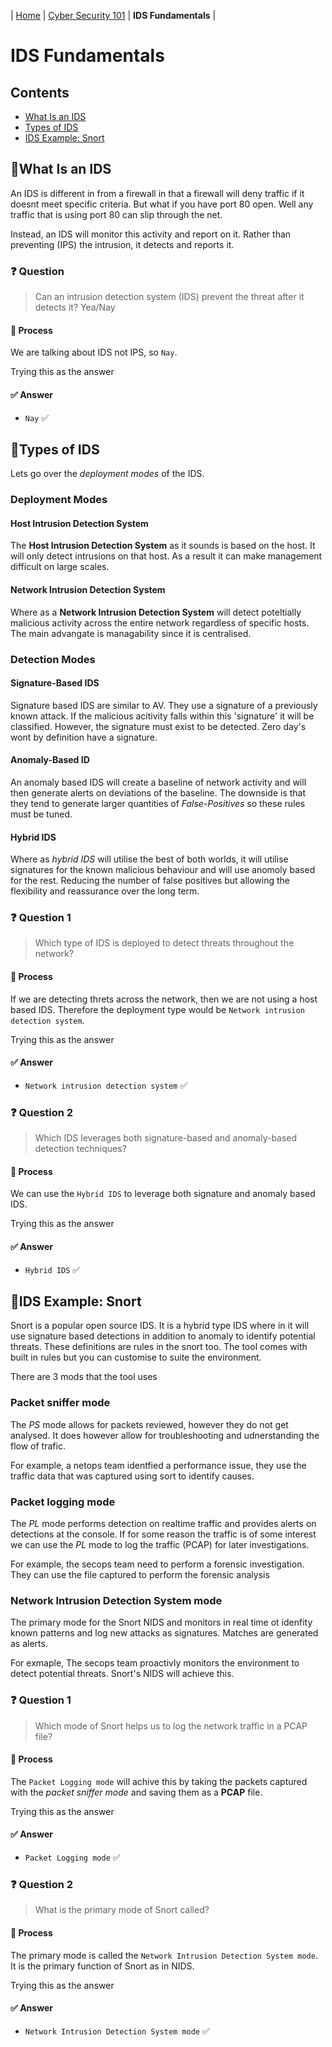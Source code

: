 | [Home](../README.md) | [Cyber Security 101](../README.md#cyber-security-101) | **IDS Fundamentals** |

# IDS Fundamentals

## Contents
- [What Is an IDS](#what-is-an-ids)
- [Types of IDS](#types-of-ids)
- [IDS Example: Snort](#ids-example-snort)



## 📘What Is an IDS

An IDS is different in from a firewall in that a firewall will deny traffic if it doesnt meet specific criteria. But what if you have port 80 open. Well any traffic that is using port 80 can slip through the net.

Instead, an IDS will monitor this activity and report on it. Rather than preventing (IPS) the intrusion, it detects and reports it.


### ❓ Question

> Can an intrusion detection system (IDS) prevent the threat after it detects it? Yea/Nay

#### 🧪 Process

We are talking about IDS not IPS, so `Nay`.

Trying this as the answer

#### ✅ Answer

- `Nay` ✅



## 📘Types of IDS

Lets go over the _deployment modes_ of the IDS.

### Deployment Modes

#### Host Intrusion Detection System

The **Host Intrusion Detection System** as it sounds is based on the host. It will only detect intrusions on that host. As a result it can make management difficult on large scales.

#### Network Intrusion Detection System

Where as a **Network Intrusion Detection System** will detect poteltially malicious activity across the entire network regardless of specific hosts. The main advangate is managability since it is centralised.


### Detection Modes

#### Signature-Based IDS

Signature based IDS are similar to AV. They use a signature of a previously known attack. If the malicious acitivity falls within this 'signature' it will be classified. However, the signature must exist to be detected. Zero day's wont by definition have a signature.

#### Anomaly-Based ID

An anomaly based IDS will create a baseline of network activity and will then generate alerts on deviations of the baseline. The downside is that they tend to generate larger quantities of _False-Positives_ so these rules must be tuned. 

#### Hybrid IDS

Where as _hybrid IDS_ will utilise the best of both worlds, it will utilise signatures for the known malicious behaviour and will use anomoly based for the rest. Reducing the number of false positives but allowing the flexibility and reassurance over the long term.

### ❓ Question 1

> Which type of IDS is deployed to detect threats throughout the network?

#### 🧪 Process

If we are detecting threts across the network, then we are not using a host based IDS. Therefore the deployment type would be `Network intrusion detection system`.

Trying this as the answer

#### ✅ Answer

- `Network intrusion detection system` ✅


### ❓ Question 2

> Which IDS leverages both signature-based and anomaly-based detection techniques?

#### 🧪 Process

We can use the `Hybrid IDS` to leverage both signature and anomaly based IDS.

Trying this as the answer

#### ✅ Answer

- `Hybrid IDS` ✅



## 📘IDS Example: Snort

Snort is a popular open source IDS. It is a hybrid type IDS where in it will use signature based detections in addition to anomaly to identify potential threats. These definitions are rules in the snort too. The tool comes with built in rules but you can customise to suite the environment.

There are 3 mods that the tool uses

### Packet sniffer mode

The _PS_ mode allows for packets reviewed, however they do not get analysed. It does however allow for troubleshooting and udnerstanding the flow of trafic.

For example, a netops team identfied a performance issue, they use the traffic data that was captured using sort to identify causes.

### Packet logging mode

The _PL_ mode performs detection on realtime traffic and provides alerts on detections at the console. If for some reason the traffic is of some interest we can use the _PL_ mode to log the traffic (PCAP) for later investigations.

For example, the secops team need to perform a forensic investigation. They can use the file captured to perform the forensic analysis

### Network Intrusion Detection System mode

The primary mode for the Snort NIDS and monitors in real time ot idenfity known patterns and log new attacks as signatures. Matches are generated as alerts.

For exmaple, The secops team proactivly monitors the environment to detect potential threats. Snort's NIDS will achieve this.


### ❓ Question 1

> Which mode of Snort helps us to log the network traffic in a PCAP file?

#### 🧪 Process

The `Packet Logging mode` will achive this by taking the packets captured with the _packet sniffer mode_ and saving them as a **PCAP** file.

Trying this as the answer

#### ✅ Answer

- `Packet Logging mode` ✅


### ❓ Question 2

> What is the primary mode of Snort called?

#### 🧪 Process

The primary mode is called the `Network Intrusion Detection System mode`. It is the primary function of Snort as in NIDS.

Trying this as the answer

#### ✅ Answer

- `Network Intrusion Detection System mode` ✅
